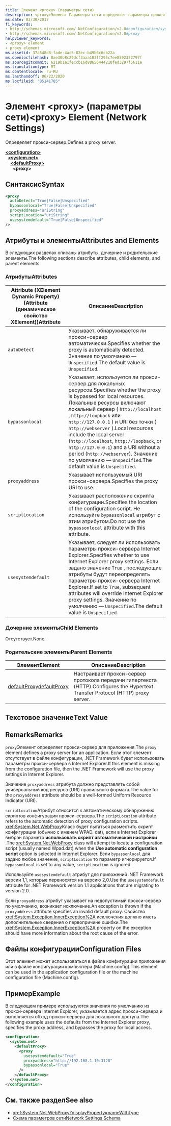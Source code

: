 ```yaml
---
title: Элемент <proxy> (параметры сети)
description: <proxy>Элемент Параметры сети определяет параметры прокси-сервера в .NET Framework. Эта статья содержит пример.
ms.date: 03/30/2017
f1_keywords:
- http://schemas.microsoft.com/.NetConfiguration/v2.0#configuration/system.net/defaultProxy/proxy
- http://schemas.microsoft.com/.NetConfiguration/v2.0#proxy
helpviewer_keywords:
- <proxy> element
- proxy element
ms.assetid: 37a548d8-fade-4ac5-82ec-b49b6c6cb22a
ms.openlocfilehash: 8ae30b8c29dcf3aaa183ff295c7ee8592322797f
ms.sourcegitcommit: 6219b1e1feccb16d88656444210fed3297f5611e
ms.translationtype: MT
ms.contentlocale: ru-RU
ms.lasthandoff: 06/22/2020
ms.locfileid: "85141785"
---
```

# <a name="proxy-element-network-settings"></a><span data-ttu-id="fec9c-104">Элемент \<proxy> (параметры сети)</span><span class="sxs-lookup"><span data-stu-id="fec9c-104">\<proxy> Element (Network Settings)</span></span>
<span data-ttu-id="fec9c-105">Определяет прокси-сервер.</span><span class="sxs-lookup"><span data-stu-id="fec9c-105">Defines a proxy server.</span></span>  

[**\<configuration>**](../configuration-element.md)\
&nbsp;&nbsp;[**\<system.net>**](system-net-element-network-settings.md)\
&nbsp;&nbsp;&nbsp;&nbsp;[**\<defaultProxy>**](defaultproxy-element-network-settings.md)\
&nbsp;&nbsp;&nbsp;&nbsp;&nbsp;&nbsp;**\<proxy>**

## <a name="syntax"></a><span data-ttu-id="fec9c-106">Синтаксис</span><span class="sxs-lookup"><span data-stu-id="fec9c-106">Syntax</span></span>  
  
```xml  
<proxy
  autoDetect="True|False|Unspecified"
  bypassonlocal="True|False|Unspecified"
  proxyaddress="uriString"
  scriptLocation="uriString"
  usesystemdefault="True|False|Unspecified"
/>
```  
  
## <a name="attributes-and-elements"></a><span data-ttu-id="fec9c-107">Атрибуты и элементы</span><span class="sxs-lookup"><span data-stu-id="fec9c-107">Attributes and Elements</span></span>  
 <span data-ttu-id="fec9c-108">В следующих разделах описаны атрибуты, дочерние и родительские элементы.</span><span class="sxs-lookup"><span data-stu-id="fec9c-108">The following sections describe attributes, child elements, and parent elements.</span></span>  
  
### <a name="attributes"></a><span data-ttu-id="fec9c-109">Атрибуты</span><span class="sxs-lookup"><span data-stu-id="fec9c-109">Attributes</span></span>  
  
|<span data-ttu-id="fec9c-110">**Attribute (XElement Dynamic Property)** (Attribute (динамическое свойство XElement))</span><span class="sxs-lookup"><span data-stu-id="fec9c-110">**Attribute**</span></span>|<span data-ttu-id="fec9c-111">**Описание**</span><span class="sxs-lookup"><span data-stu-id="fec9c-111">**Description**</span></span>|  
|-------------------|---------------------|  
|`autoDetect`|<span data-ttu-id="fec9c-112">Указывает, обнаруживается ли прокси-сервер автоматически.</span><span class="sxs-lookup"><span data-stu-id="fec9c-112">Specifies whether the proxy is automatically detected.</span></span> <span data-ttu-id="fec9c-113">Значение по умолчанию — `Unspecified`.</span><span class="sxs-lookup"><span data-stu-id="fec9c-113">The default value is `Unspecified`.</span></span>|  
|`bypassonlocal`|<span data-ttu-id="fec9c-114">Указывает, используется ли прокси-сервер для локальных ресурсов.</span><span class="sxs-lookup"><span data-stu-id="fec9c-114">Specifies whether the proxy is bypassed for local resources.</span></span> <span data-ttu-id="fec9c-115">Локальные ресурсы включают локальный сервер ( `http://localhost` , `http://loopback` или `http://127.0.0.1` ) и URI без точки ( `http://webserver` ).</span><span class="sxs-lookup"><span data-stu-id="fec9c-115">Local resources include the local server (`http://localhost`, `http://loopback`, or `http://127.0.0.1`) and a URI without a period (`http://webserver`).</span></span> <span data-ttu-id="fec9c-116">Значение по умолчанию — `Unspecified`.</span><span class="sxs-lookup"><span data-stu-id="fec9c-116">The default value is `Unspecified`.</span></span>|  
|`proxyaddress`|<span data-ttu-id="fec9c-117">Указывает используемый URI прокси-сервера.</span><span class="sxs-lookup"><span data-stu-id="fec9c-117">Specifies the proxy URI to use.</span></span>|  
|`scriptLocation`|<span data-ttu-id="fec9c-118">Указывает расположение скрипта конфигурации.</span><span class="sxs-lookup"><span data-stu-id="fec9c-118">Specifies the location of the configuration script.</span></span> <span data-ttu-id="fec9c-119">Не используйте `bypassonlocal` атрибут с этим атрибутом.</span><span class="sxs-lookup"><span data-stu-id="fec9c-119">Do not use the `bypassonlocal` attribute with this attribute.</span></span> |  
|`usesystemdefault`|<span data-ttu-id="fec9c-120">Указывает, следует ли использовать параметры прокси-сервера Internet Explorer.</span><span class="sxs-lookup"><span data-stu-id="fec9c-120">Specifies whether to use Internet Explorer proxy settings.</span></span> <span data-ttu-id="fec9c-121">Если задано значение `True` , последующие атрибуты будут переопределять параметры прокси-сервера Internet Explorer.</span><span class="sxs-lookup"><span data-stu-id="fec9c-121">If set to `True`, subsequent attributes will override Internet Explorer proxy settings.</span></span> <span data-ttu-id="fec9c-122">Значение по умолчанию — `Unspecified`.</span><span class="sxs-lookup"><span data-stu-id="fec9c-122">The default value is `Unspecified`.</span></span>|  
  
### <a name="child-elements"></a><span data-ttu-id="fec9c-123">Дочерние элементы</span><span class="sxs-lookup"><span data-stu-id="fec9c-123">Child Elements</span></span>  
 <span data-ttu-id="fec9c-124">Отсутствует.</span><span class="sxs-lookup"><span data-stu-id="fec9c-124">None.</span></span>  
  
### <a name="parent-elements"></a><span data-ttu-id="fec9c-125">Родительские элементы</span><span class="sxs-lookup"><span data-stu-id="fec9c-125">Parent Elements</span></span>  
  
|<span data-ttu-id="fec9c-126">**Элемент**</span><span class="sxs-lookup"><span data-stu-id="fec9c-126">**Element**</span></span>|<span data-ttu-id="fec9c-127">**Описание**</span><span class="sxs-lookup"><span data-stu-id="fec9c-127">**Description**</span></span>|  
|-----------------|---------------------|  
|[<span data-ttu-id="fec9c-128">defaultProxy</span><span class="sxs-lookup"><span data-stu-id="fec9c-128">defaultProxy</span></span>](defaultproxy-element-network-settings.md)|<span data-ttu-id="fec9c-129">Настраивает прокси-сервер протокола передачи гипертекста (HTTP).</span><span class="sxs-lookup"><span data-stu-id="fec9c-129">Configures the Hypertext Transfer Protocol (HTTP) proxy server.</span></span>|  
  
## <a name="text-value"></a><span data-ttu-id="fec9c-130">Текстовое значение</span><span class="sxs-lookup"><span data-stu-id="fec9c-130">Text Value</span></span>  
  
## <a name="remarks"></a><span data-ttu-id="fec9c-131">Remarks</span><span class="sxs-lookup"><span data-stu-id="fec9c-131">Remarks</span></span>  
 <span data-ttu-id="fec9c-132">`proxy`Элемент определяет прокси-сервер для приложения.</span><span class="sxs-lookup"><span data-stu-id="fec9c-132">The `proxy` element defines a proxy server for an application.</span></span> <span data-ttu-id="fec9c-133">Если этот элемент отсутствует в файле конфигурации, .NET Framework будет использовать параметры прокси-сервера в Internet Explorer.</span><span class="sxs-lookup"><span data-stu-id="fec9c-133">If this element is missing from the configuration file, then the .NET Framework will use the proxy settings in Internet Explorer.</span></span>  
  
 <span data-ttu-id="fec9c-134">Значение `proxyaddress` атрибута должно представлять собой универсальный код ресурса (URI) правильного формата.</span><span class="sxs-lookup"><span data-stu-id="fec9c-134">The value for the `proxyaddress` attribute should be a well-formed Uniform Resource Indicator (URI).</span></span>  
  
 <span data-ttu-id="fec9c-135">`scriptLocation`Атрибут относится к автоматическому обнаружению скриптов конфигурации прокси-сервера.</span><span class="sxs-lookup"><span data-stu-id="fec9c-135">The `scriptLocation` attribute refers to the automatic detection of proxy configuration scripts.</span></span> <span data-ttu-id="fec9c-136"><xref:System.Net.WebProxy>Класс будет пытаться разместить скрипт конфигурации (обычно с именем WPAD. dat), если в Internet Explorer выбран параметр **использовать скрипт автоматической настройки** .</span><span class="sxs-lookup"><span data-stu-id="fec9c-136">The <xref:System.Net.WebProxy> class will attempt to locate a configuration script (usually named Wpad.dat) when the **Use automatic configuration script** option is selected in Internet Explorer.</span></span> <span data-ttu-id="fec9c-137">Если `bypassonlocal` для задано любое значение, `scriptLocation` то параметр игнорируется.</span><span class="sxs-lookup"><span data-stu-id="fec9c-137">If `bypassonlocal` is set to any value, `scriptLocation` is ignored.</span></span>
  
 <span data-ttu-id="fec9c-138">Используйте `usesystemdefault` атрибут для приложений .NET Framework версии 1,1, которые переносятся на версию 2,0.</span><span class="sxs-lookup"><span data-stu-id="fec9c-138">Use the `usesystemdefault` attribute for .NET Framework version 1.1 applications that are migrating to version 2.0.</span></span>  
  
 <span data-ttu-id="fec9c-139">Если `proxyaddress` атрибут указывает на недопустимый прокси-сервер по умолчанию, возникает исключение.</span><span class="sxs-lookup"><span data-stu-id="fec9c-139">An exception is thrown if the `proxyaddress` attribute specifies an invalid default proxy.</span></span> <span data-ttu-id="fec9c-140">Свойство <xref:System.Exception.InnerException%2A> исключения должно иметь дополнительные сведения о первопричине ошибки.</span><span class="sxs-lookup"><span data-stu-id="fec9c-140">The <xref:System.Exception.InnerException%2A> property on the exception should have more information about the root cause of the error.</span></span>  
  
## <a name="configuration-files"></a><span data-ttu-id="fec9c-141">Файлы конфигурации</span><span class="sxs-lookup"><span data-stu-id="fec9c-141">Configuration Files</span></span>  
 <span data-ttu-id="fec9c-142">Этот элемент может использоваться в файле конфигурации приложения или в файле конфигурации компьютера (Machine.config).</span><span class="sxs-lookup"><span data-stu-id="fec9c-142">This element can be used in the application configuration file or the machine configuration file (Machine.config).</span></span>  
  
## <a name="example"></a><span data-ttu-id="fec9c-143">Пример</span><span class="sxs-lookup"><span data-stu-id="fec9c-143">Example</span></span>  
 <span data-ttu-id="fec9c-144">В следующем примере используются значения по умолчанию из прокси-сервера Internet Explorer, указывается адрес прокси-сервера и выполняется обход прокси-сервера для локального доступа.</span><span class="sxs-lookup"><span data-stu-id="fec9c-144">The following example uses the defaults from the Internet Explorer proxy, specifies the proxy address, and bypasses the proxy for local access.</span></span>  
  
```xml  
<configuration>  
  <system.net>  
    <defaultProxy>  
      <proxy  
        usesystemdefault="True"  
        proxyaddress="http://192.168.1.10:3128"  
        bypassonlocal="True"  
      />  
    </defaultProxy>  
  </system.net>  
</configuration>  
```  
  
## <a name="see-also"></a><span data-ttu-id="fec9c-145">См. также раздел</span><span class="sxs-lookup"><span data-stu-id="fec9c-145">See also</span></span>

- <xref:System.Net.WebProxy?displayProperty=nameWithType>
- [<span data-ttu-id="fec9c-146">Схема параметров сети</span><span class="sxs-lookup"><span data-stu-id="fec9c-146">Network Settings Schema</span></span>](index.md)
